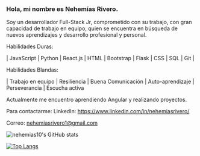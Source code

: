 
### Hola, mi nombre es Nehemías Rivero.

Soy un desarrollador Full-Stack Jr, comprometido con su trabajo, con gran capacidad de trabajo en equipo, quien se encuentra en búsqueda de nuevos aprendizajes y desarrollo profesional y personal.

Habilidades Duras: 

   | JavaScript | Python | React.js | HTML | Bootstrap | Flask | CSS | SQL | Git |

Habilidades Blandas:

   | Trabajo en equipo | Resiliencia | Buena Comunicación | Auto-aprendizaje | Perseverancia | Escucha activa

Actualmente me encuentro aprendiendo Angular y realizando proyectos.

Para contactarme:
LinkedIn: https://www.linkedin.com/in/nehemiasrivero/

Correo: nehemiasrivero1@gmail.com

<!--
**nehemias10/nehemias10** is a ✨ _special_ ✨ repository because its `README.md` (this file) appears on your GitHub profile.

Here are some ideas to get you started:

- 🔭 I’m currently working on ...
- 🌱 I’m currently learning ...
- 👯 I’m looking to collaborate on ...
- 🤔 I’m looking for help with ...
- 💬 Ask me about ...
- 📫 How to reach me: ...
- 😄 Pronouns: ...
- ⚡ Fun fact: ...
-->



![nehemias10's GitHub stats](https://github-readme-stats.vercel.app/api?username=nehemias10&show_icons=true&theme=radical)

[![Top Langs](https://github-readme-stats.vercel.app/api/top-langs/?username=nehemias10)](https://github.com/nehemias10/github-readme-stats)


